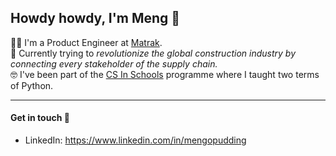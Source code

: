 ## Howdy howdy, I'm Meng 🤠 
👨‍💻 I'm a Product Engineer at [Matrak](https://matrak.com/).<br />
🚀 Currently trying to *revolutionize the global construction industry by connecting every stakeholder of the supply chain.*<br />
🤓 I've been part of the [CS In Schools](https://csinschools.com/) programme where I taught two terms of Python.<br />

-------------------------

#### Get in touch 👋
- LinkedIn: https://www.linkedin.com/in/mengopudding <br />
